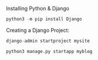 Installing Python & Django

```python
python3 -m pip install Django
```


Creating a Django Project:

```python
django-admin startproject mysite
```
```python
python3 manage.py startapp myblog
```
